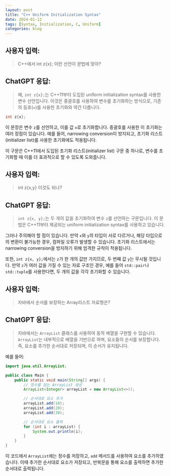 ```yaml
---
layout: post
title: "C++ Uniform Initialization Syntax"
date: 2024-01-12
tags: [Syntax, Initialization, C, Uniform]
categories: blog
---
```


## 사용자 입력:
> C++에서 int z{x}; 이런 선언이 문법에 맞아?

## ChatGPT 응답:
> 예, `int z{x};`는 C++11부터 도입된 uniform initialization syntax를 사용한 변수 선언입니다. 이것은 중괄호를 사용하여 변수를 초기화하는 방식으로, 기존의 등호(`=`)를 사용한 초기화와 약간 다릅니다.

```cpp
int z{x};
```

이 문장은 변수 `z`를 선언하고, 이를 값 `x`로 초기화합니다. 중괄호를 사용한 이 초기화는 여러 장점이 있습니다. 예를 들어, narrowing conversion이 방지되고, 초기화 리스트(initializer list)를 사용한 초기화에도 적용됩니다.

이 구문은 C++11에서 도입된 초기화 리스트(initializer list) 구문 중 하나로, 변수를 초기화할 때 이를 더 효과적으로 할 수 있도록 도와줍니다.

## 사용자 입력:
> int z{x,y} 이것도 되나?

## ChatGPT 응답:
> `int z{x, y};`는 두 개의 값을 초기화하여 변수 `z`를 선언하는 구문입니다. 이 문법은 C++11부터 제공되는 uniform initialization syntax를 사용하고 있습니다.

그러나 주의해야 할 점이 있습니다. 만약 `x`와 `y`의 타입이 서로 다르거나, 해당 타입으로의 변환이 불가능한 경우, 컴파일 오류가 발생할 수 있습니다. 초기화 리스트에서는 narrowing conversion을 방지하기 위해 엄격한 규칙이 적용됩니다.

또한, `int z{x, y};`에서는 `z`가 한 개의 값만 가지므로, 두 번째 값 `y`는 무시될 것입니다. 만약 `z`가 여러 값을 가질 수 있는 자료 구조인 경우, 예를 들어 `std::pair`나 `std::tuple`를 사용한다면, 두 개의 값을 각각 초기화할 수 있습니다.

## 사용자 입력:
> 자바에서  순서를 보장하는 Array리스트 자료형은?

## ChatGPT 응답:
> 자바에서는 `ArrayList` 클래스를 사용하여 동적 배열을 구현할 수 있습니다. `ArrayList`는 내부적으로 배열을 기반으로 하며, 요소들의 순서를 보장합니다. 즉, 요소를 추가한 순서대로 저장되며, 이 순서가 유지됩니다.

예를 들어:

```java
import java.util.ArrayList;

public class Main {
    public static void main(String[] args) {
        // 정수를 담는 ArrayList 생성
        ArrayList<Integer> arrayList = new ArrayList<>();

        // 순서대로 요소 추가
        arrayList.add(10);
        arrayList.add(20);
        arrayList.add(30);

        // 순서대로 요소 출력
        for (int i : arrayList) {
            System.out.println(i);
        }
    }
}
```

이 코드에서 `ArrayList`에는 정수를 저장하고, `add` 메서드를 사용하여 요소를 추가하였습니다. 이때 추가한 순서대로 요소가 저장되고, 반복문을 통해 요소를 출력하면 추가한 순서대로 출력됩니다.


